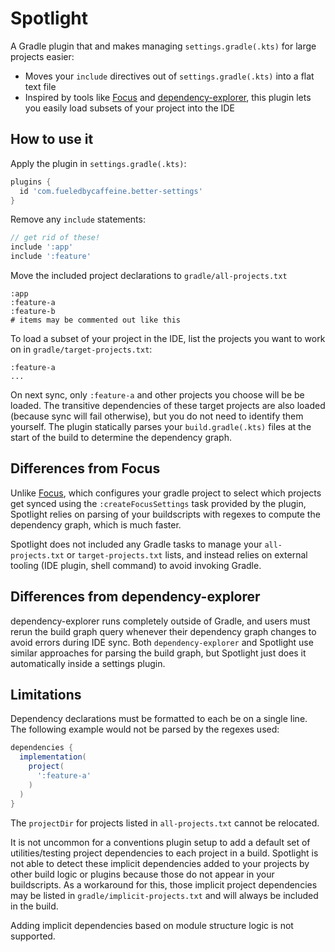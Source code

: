 # Spotlight

A Gradle plugin that and makes managing `settings.gradle(.kts)` for large projects easier:

* Moves your `include` directives out of `settings.gradle(.kts)` into a flat text file
* Inspired by tools like [Focus][focus] and [dependency-explorer][dependency-explorer], this plugin lets you easily load subsets of your project into the IDE

## How to use it
Apply the plugin in `settings.gradle(.kts)`:
```groovy
plugins {
  id 'com.fueledbycaffeine.better-settings'
}
```

Remove any `include` statements:

```groovy
// get rid of these!
include ':app'
include ':feature'
```

Move the included project declarations to `gradle/all-projects.txt`

```
:app
:feature-a
:feature-b
# items may be commented out like this
```

To load a subset of your project in the IDE, list the projects you want to work on in `gradle/target-projects.txt`:

```
:feature-a
...
```

On next sync, only `:feature-a` and other projects you choose will be be loaded. The transitive dependencies of these target projects are also loaded (because sync will fail otherwise), but you do not need to identify them yourself. The plugin statically parses your `build.gradle(.kts)` files at the start of the build to determine the dependency graph. 

## Differences from Focus
Unlike [Focus][focus], which configures your gradle project to select which projects get synced using the `:createFocusSettings` task provided by the plugin, Spotlight relies on parsing of your buildscripts with regexes to compute the dependency graph, which is much faster.

Spotlight does not included any Gradle tasks to manage your `all-projects.txt` or `target-projects.txt` lists, and instead relies on external tooling (IDE plugin, shell command) to avoid invoking Gradle.

## Differences from dependency-explorer
dependency-explorer runs completely outside of Gradle, and users must rerun the build graph query whenever their dependency graph changes to avoid errors during IDE sync. Both `dependency-explorer` and Spotlight use similar approaches for parsing the build graph, but Spotlight just does it automatically inside a settings plugin.

## Limitations
Dependency declarations must be formatted to each be on a single line. The following example would not be parsed by the regexes used:

```groovy
dependencies {
  implementation(
    project(
      ':feature-a'
    )
  )
}
```

The `projectDir` for projects listed in `all-projects.txt` cannot be relocated.

It is not uncommon for a conventions plugin setup to add a default set of utilities/testing project dependencies to each project in a build. Spotlight is not able to detect these implicit dependencies added to your projects by other build logic or plugins because those do not appear in your buildscripts. As a workaround for this, those implicit project dependencies may be listed in `gradle/implicit-projects.txt` and will always be included in the build.

Adding implicit dependencies based on module structure logic is not supported.

[focus]: https://github.com/dropbox/focus
[dependency-explorer]: https://github.com/square/dependency-explorer